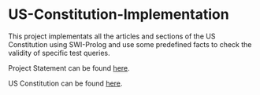 # US-Constitution-Implementation

This project implementats all the articles and sections of the US Constitution using SWI-Prolog and use some predefined facts to check the validity of specific test queries.

Project Statement can be found [here](https://drive.google.com/file/d/1V0lgwOKwtC3rcIEoZY3aoNiV2kagL32J/view?usp=sharing).

US Constitution can be found [here](https://drive.google.com/file/d/1FFPy3DJGp13sC-8fowoECmDyUCsFqTbs/view?usp=sharing).
